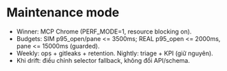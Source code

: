 # Maintenance mode
- Winner: MCP Chrome (PERF_MODE=1, resource blocking on).
- Budgets: SIM p95_open/pane <= 3500ms; REAL p95_open <= 2000ms, pane <= 15000ms (guarded).
- Weekly: ops + gitleaks + retention. Nightly: triage + KPI (giữ nguyên).
- Khi drift: điều chỉnh selector fallback, không đổi API/schema.
